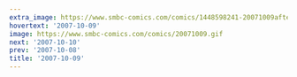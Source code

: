 ```yaml
---
extra_image: https://www.smbc-comics.com/comics/1448598241-20071009after.png
hovertext: '2007-10-09'
image: https://www.smbc-comics.com/comics/20071009.gif
next: '2007-10-10'
prev: '2007-10-08'
title: '2007-10-09'
---
```

